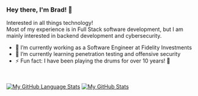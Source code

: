 ### Hey there, I'm Brad! 👋
Interested in all things technology!   
Most of my experience is in Full Stack software development, but I am mainly interested in backend development and cybersecurity.

- 🔭 I’m currently working as a Software Engineer at Fidelity Investments
- 🌱 I’m currently learning penetration testing and offensive security
- ⚡ Fun fact: I have been playing the drums for over 10 years! 🥁

<br>

[![My GitHub Language Stats](https://github-readme-stats-beta-three-44.vercel.app/api/top-langs/?username=bradwj&langs_count=8&layout=compact&hide=HTML,SCSS,CSS,Less&theme=tokyonight&size_weight=0.25&count_weight=0.75&card_width=350)]()
[![My GitHub Stats](https://github-readme-stats-beta-three-44.vercel.app/api/?username=bradwj&count_private=true&theme=tokyonight&show_icons=true&include_all_commits=true)]()

<!--
**bradwj/bradwj** is a ✨ _special_ ✨ repository because its `README.md` (this file) appears on your GitHub profile.

Here are some ideas to get you started:

- 🔭 I’m currently working on ...
- 🌱 I’m currently learning ...
- 👯 I’m looking to collaborate on ...
- 🤔 I’m looking for help with ...
- 💬 Ask me about ...
- 📫 How to reach me: ...
- 😄 Pronouns: ...
- ⚡ Fun fact: ...
-->
